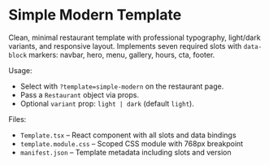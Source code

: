 # Simple Modern Template

Clean, minimal restaurant template with professional typography, light/dark variants, and responsive layout. Implements seven required slots with `data-block` markers: navbar, hero, menu, gallery, hours, cta, footer.

Usage:
- Select with `?template=simple-modern` on the restaurant page.
- Pass a `Restaurant` object via props.
- Optional `variant` prop: `light | dark` (default `light`).

Files:
- `Template.tsx` – React component with all slots and data bindings
- `template.module.css` – Scoped CSS module with 768px breakpoint
- `manifest.json` – Template metadata including slots and version
